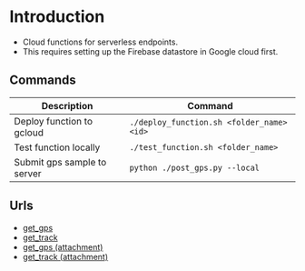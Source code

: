 # Introduction
- Cloud functions for serverless endpoints. 
- This requires setting up the Firebase datastore in Google cloud first.

## Commands
| Description | Command |
| --- | --- |
| Deploy function to gcloud | ```./deploy_function.sh <folder_name> <id>``` |
| Test function locally | ```./test_function.sh <folder_name>``` |
| Submit gps sample to server | ```python ./post_gps.py --local``` |

## Urls
- [get_gps](https://australia-southeast1-gps-tracking-433211.cloudfunctions.net/get-gps)
- [get_track](https://australia-southeast1-gps-tracking-433211.cloudfunctions.net/get-track)
- [get_gps (attachment)](https://australia-southeast1-gps-tracking-433211.cloudfunctions.net/get-gps?download=gps_data.csv&max_rows=128)
- [get_track (attachment)](https://australia-southeast1-gps-tracking-433211.cloudfunctions.net/get-track?download=gps_visualiser_track.csv&max_rows=128&user_id=0)
